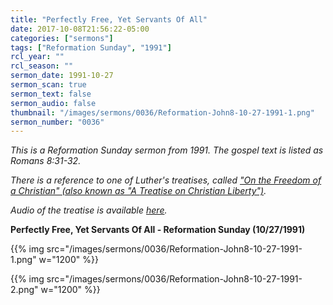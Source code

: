 ```yaml
---
title: "Perfectly Free, Yet Servants Of All"
date: 2017-10-08T21:56:22-05:00
categories: ["sermons"]
tags: ["Reformation Sunday", "1991"]
rcl_year: ""
rcl_season: ""
sermon_date: 1991-10-27
sermon_scan: true
sermon_text: false
sermon_audio: false
thumbnail: "/images/sermons/0036/Reformation-John8-10-27-1991-1.png"
sermon_number: "0036"
---
```

_This is a Reformation Sunday sermon from 1991.  The gospel text is listed as Romans 8:31-32._

<!--more-->

_There is a reference to one of Luther's treatises, called ["On the Freedom of a Christian" (also known as "A Treatise on Christian Liberty")](https://www.checkluther.com/wp-content/uploads/1520-Concerning-Christian-Liberty.pdf)._

_Audio of the treatise is available [here](https://librivox.org/concerning-christian-liberty-by-martin-luther/)._

**Perfectly Free, Yet Servants Of All - Reformation Sunday (10/27/1991)**

{{% img src="/images/sermons/0036/Reformation-John8-10-27-1991-1.png" w="1200" %}}

{{% img src="/images/sermons/0036/Reformation-John8-10-27-1991-2.png" w="1200" %}}
